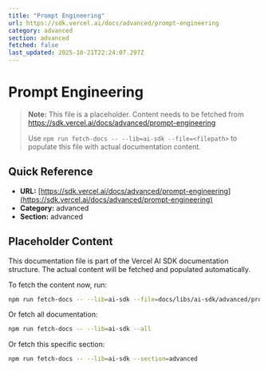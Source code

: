 ```yaml
---
title: "Prompt Engineering"
url: https://sdk.vercel.ai/docs/advanced/prompt-engineering
category: advanced
section: advanced
fetched: false
last_updated: 2025-10-21T22:24:07.297Z
---
```


# Prompt Engineering

> **Note:** This file is a placeholder. Content needs to be fetched from https://sdk.vercel.ai/docs/advanced/prompt-engineering
>
> Use `npm run fetch-docs -- --lib=ai-sdk --file=<filepath>` to populate this file with actual documentation content.

## Quick Reference

- **URL:** [https://sdk.vercel.ai/docs/advanced/prompt-engineering](https://sdk.vercel.ai/docs/advanced/prompt-engineering)
- **Category:** advanced
- **Section:** advanced

## Placeholder Content

This documentation file is part of the Vercel AI SDK documentation structure.
The actual content will be fetched and populated automatically.

To fetch the content now, run:

```bash
npm run fetch-docs -- --lib=ai-sdk --file=docs/libs/ai-sdk/advanced/prompt-engineering.md
```

Or fetch all documentation:

```bash
npm run fetch-docs -- --lib=ai-sdk --all
```

Or fetch this specific section:

```bash
npm run fetch-docs -- --lib=ai-sdk --section=advanced
```
